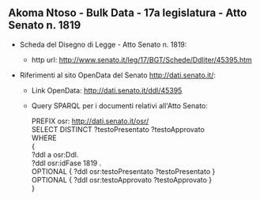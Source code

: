## Akoma Ntoso - Bulk Data - 17a legislatura - Atto Senato n. 1819 ##

* Scheda del Disegno di Legge - Atto Senato n. 1819:
	* http url: http://www.senato.it/leg/17/BGT/Schede/Ddliter/45395.htm

* Riferimenti al sito OpenData del Senato http://dati.senato.it/:
	* Link OpenData: http://dati.senato.it/ddl/45395
	* Query SPARQL per i documenti relativi all'Atto Senato:

        PREFIX osr: <http://dati.senato.it/osr/>  
		SELECT DISTINCT ?testoPresentato ?testoApprovato  
		WHERE  
		{  
		    ?ddl a osr:Ddl.  
		    ?ddl osr:idFase 1819 .  
		    OPTIONAL { ?ddl osr:testoPresentato ?testoPresentato }  
		    OPTIONAL { ?ddl osr:testoApprovato ?testoApprovato }  
		}
		